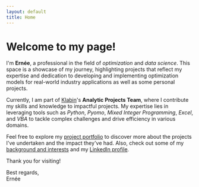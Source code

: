 ```yaml
---
layout: default
title: Home
---
```


# Welcome to my page!

I'm **Ernée**, a professional in the field of *optimization* and *data science*. This space is a showcase of my journey, highlighting projects that reflect my expertise and dedication to developing and implementing optimization models for real-world industry applications as well as some personal projects.

Currently, I am part of [Klabin](https://klabin.com.br/)'s **Analytic Projects Team**, where I contribute my skills and knowledge to impactful projects. My expertise lies in leveraging tools such as *Python*, *Pyomo*, *Mixed Integer Programming*, *Excel*, and *VBA* to tackle complex challenges and drive efficiency in various domains.

Feel free to explore my [project portfolio](/projects.md) to discover more about the projects I've undertaken and the impact they've had. Also, check out some of my [background and interests](/vita.md) and my [LinkedIn profile](https://www.linkedin.com/in/ekozyreff/).

Thank you for visiting!

Best regards,  
Ernée
